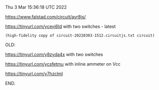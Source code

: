 Thu  3 Mar 15:36:18 UTC 2022

  https://www.falstad.com/circuit/avr8js/
  
  https://tinyurl.com/yceyj6ld  with two switches - latest
  
    (high-fidelity copy of circuit-20220303-1512.circuitjs.txt circuit)

OLD:

  https://tinyurl.com/y8zyda4x  with two switches

  https://tinyurl.com/ycsfetmu  with inline ammeter on Vcc

  https://tinyurl.com/y7hzclml

END.

